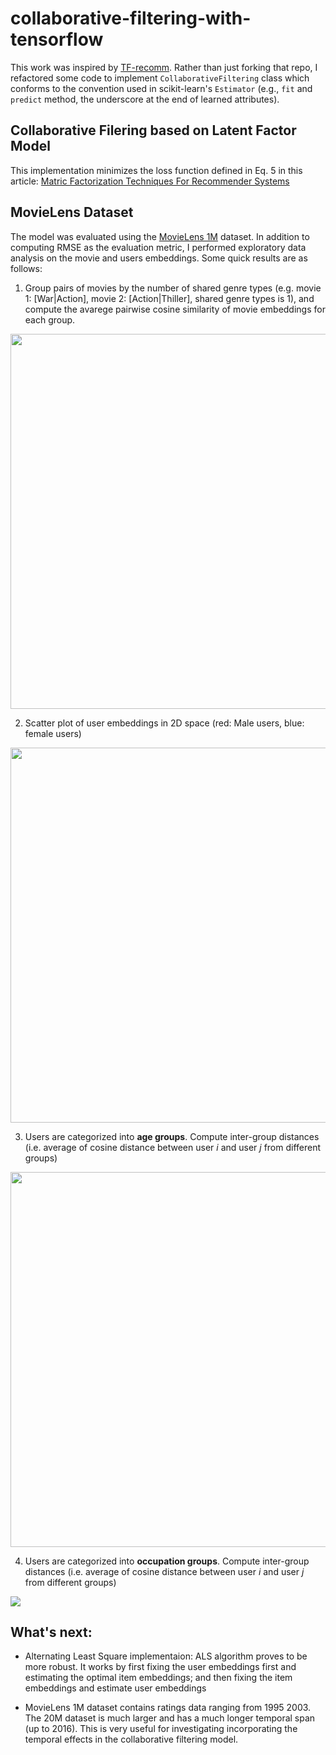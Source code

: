 # collaborative-filtering-with-tensorflow

This work was inspired by [TF-recomm](https://github.com/songgc/TF-recomm). Rather than just forking that repo, I refactored some code to implement `CollaborativeFiltering` class which conforms to the convention used in scikit-learn's `Estimator` (e.g., `fit` and `predict` method, the underscore at the end of learned attributes). 

## Collaborative Filering based on Latent Factor Model

This implementation minimizes the loss function defined in Eq. 5 in this article: [Matric Factorization Techniques For Recommender Systems](https://datajobs.com/data-science-repo/Recommender-Systems-%5BNetflix%5D.pdf)


## MovieLens Dataset

The model was evaluated using the [MovieLens 1M](https://grouplens.org/datasets/movielens/1m/) dataset. In addition to computing RMSE as the evaluation metric, I performed exploratory data analysis on the movie and users embeddings. Some quick results are as follows:

1. Group pairs of movies by the number of shared genre types (e.g. movie 1: [War|Action], movie 2: [Action|Thiller], shared genre types is  1), and compute the avarege pairwise cosine similarity of movie embeddings for each group.
<img src="https://github.com/chao-ji/collaborative-filtering-with-tensorflow/blob/master/shared%20genre%20types.png" width="600">

2. Scatter plot of user embeddings in 2D space (red: Male users, blue: female users)
<img src="https://github.com/chao-ji/collaborative-filtering-with-tensorflow/blob/master/MandF.png" width="600">

3. Users are categorized into **age groups**. Compute inter-group distances (i.e. average of cosine distance between user *i* and user *j* from different groups)
<img src="https://github.com/chao-ji/collaborative-filtering-with-tensorflow/blob/master/age%20group.png" width="600">

4. Users are categorized into **occupation groups**. Compute inter-group distances (i.e. average of cosine distance between user *i* and user *j* from different groups)
<img src="https://github.com/chao-ji/collaborative-filtering-with-tensorflow/blob/master/occupation%20group.png">


## What's next:

* Alternating Least Square implementaion: ALS algorithm proves to be more robust. It works by first fixing the user embeddings first and estimating the optimal item embeddings; and then fixing the item embeddings and estimate user embeddings

* MovieLens 1M dataset contains ratings data ranging from 1995 2003. The 20M dataset is much larger and has a much longer temporal span (up to 2016). This is very useful for investigating incorporating the temporal effects in the collaborative filtering model.

